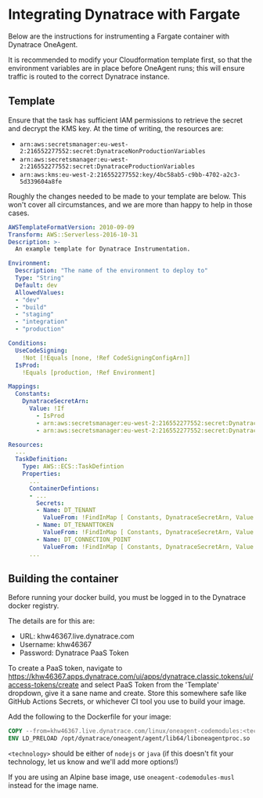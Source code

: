 # Integrating Dynatrace with Fargate

Below are the instructions for instrumenting a Fargate container with Dynatrace OneAgent.

It is recommended to modify your Cloudformation template first, so that the environment variables are in place before OneAgent runs; this will ensure traffic is routed to the correct Dynatrace instance.

## Template

Ensure that the task has sufficient IAM permissions to retrieve the secret and decrypt the KMS key. At the time of writing, the resources are:

- `arn:aws:secretsmanager:eu-west-2:216552277552:secret:DynatraceNonProductionVariables`
- `arn:aws:secretsmanager:eu-west-2:216552277552:secret:DynatraceProductionVariables`
- `arn:aws:kms:eu-west-2:216552277552:key/4bc58ab5-c9bb-4702-a2c3-5d339604a8fe`

Roughly the changes needed to be made to your template are below. This won't cover all circumstances, and we are more than happy to help in those cases.

```yaml
AWSTemplateFormatVersion: 2010-09-09
Transform: AWS::Serverless-2016-10-31
Description: >-
  An example template for Dynatrace Instrumentation.

Environment:
  Description: "The name of the environment to deploy to"
  Type: "String"
  Default: dev
  AllowedValues:
  - "dev"
  - "build"
  - "staging"
  - "integration"
  - "production"

Conditions:
  UseCodeSigning:
    !Not [!Equals [none, !Ref CodeSigningConfigArn]]
  IsProd:
    !Equals [production, !Ref Environment]

Mappings:
  Constants:
    DynatraceSecretArn: 
      Value: !If
        - IsProd
        - arn:aws:secretsmanager:eu-west-2:216552277552:secret:DynatraceProductionVariables
        - arn:aws:secretsmanager:eu-west-2:216552277552:secret:DynatraceNonProductionVariables        

Resources:
  ...
  TaskDefinition:
    Type: AWS::ECS::TaskDefintion
    Properties:
      ...
      ContainerDefintions:
      - ...
        Secrets:
        - Name: DT_TENANT
          ValueFrom: !FindInMap [ Constants, DynatraceSecretArn, Value ]
        - Name: DT_TENANTTOKEN
          ValueFrom: !FindInMap [ Constants, DynatraceSecretArn, Value ]
        - Name: DT_CONNECTION_POINT
          ValueFrom: !FindInMap [ Constants, DynatraceSecretArn, Value ]
      ...
```

## Building the container

Before running your docker build, you must be logged in to the Dynatrace docker registry.

The details are for this are:

- URL: khw46367.live.dynatrace.com
- Username: khw46367
- Password: Dynatrace PaaS Token

To create a PaaS token, navigate to <https://khw46367.apps.dynatrace.com/ui/apps/dynatrace.classic.tokens/ui/access-tokens/create> and select PaaS Token from the 'Template' dropdown, give it a sane name and create. Store this somewhere safe like GitHub Actions Secrets, or whichever CI tool you use to build your image.

Add the following to the Dockerfile for your image:

```Dockerfile
COPY --from=khw46367.live.dynatrace.com/linux/oneagent-codemodules:<technology> / /
ENV LD_PRELOAD /opt/dynatrace/oneagent/agent/lib64/liboneagentproc.so
```

`<technology>` should be either of `nodejs` or `java` (if this doesn't fit your technology, let us know and we'll add more options!)

If you are using an Alpine base image, use `oneagent-codemodules-musl` instead for the image name.
